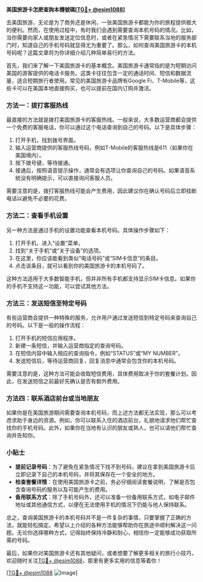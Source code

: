 **美国旅游卡怎麽查詢本機號碼[[TG💪+ @esim1088](https://t.me/s/esim1088)]**

去美国旅游，无论是为了商务还是休闲，一张美国旅游卡都能为你的旅程提供极大的便利。然而，在使用过程中，有时我们会遇到需要查询本机号码的情况。比如，当你需要向家人或朋友发送定位信息时，或者在紧急情况下需要联系当地的服务部门时，知道自己的手机号码就显得尤为重要了。那么，如何查询美国旅游卡的本机号码呢？这篇文章将为你详细介绍几种简单易行的方法。

首先，我们来了解一下美国旅游卡的基本概念。美国旅游卡通常指的是为短期访问美国的游客提供的电话卡服务。这类卡往往包含一定的通话时间、短信和数据流量，适合短期旅行者使用。常见的美国旅游卡品牌有Google Fi、T-Mobile等，这些卡可以在美国本地直接购买，也可以提前在国内订购并激活。

### 方法一：拨打客服热线

最直接的方法就是拨打美国旅游卡的客服热线。一般来说，大多数运营商都会提供一个免费的客服电话，你可以通过这个电话查询到自己的号码。以下是具体步骤：

1. 打开手机，找到拨号界面。
2. 输入运营商提供的客服热线号码，例如T-Mobile的客服热线是611（如果你在美国境内）。
3. 按下拨号键，等待接通。
4. 接通后，按照语音提示操作，通常会有选项让你查询自己的号码。如果语音系统没有明确提示，可以直接询问客服人员。

需要注意的是，拨打客服热线可能会产生费用，因此建议你在确认号码后立即挂断电话以避免不必要的花费。

### 方法二：查看手机设置

另一种方法是通过手机的设置功能查看本机号码。具体操作步骤如下：

1. 打开手机，进入“设置”菜单。
2. 找到“关于手机”或“关于设备”的选项。
3. 在这里，你应该能看到类似“电话号码”或“SIM卡信息”的条目。
4. 点击该条目，就可以看到你的美国旅游卡的本机号码了。

这种方法适用于大多数智能手机，但并非所有手机都支持显示SIM卡信息。如果你的手机不支持这一功能，可以尝试其他方法。

### 方法三：发送短信至特定号码

有些运营商会提供一种特殊的服务，允许用户通过发送短信到特定号码来查询自己的号码。以下是一般的操作流程：

1. 打开手机的短信应用程序。
2. 新建一条短信，并输入运营商指定的查询号码。
3. 在短信内容中输入相应的查询指令，例如“STATUS”或“MY NUMBER”。
4. 发送短信后，等待运营商回复，回复消息中通常会包含你的本机号码。

需要注意的是，这种方法可能会收取短信费用，具体费用取决于你的套餐计划。因此，在发送短信之前最好先确认是否有额外费用。

### 方法四：联系酒店前台或当地朋友

如果你是在美国旅游期间需要查询本机号码，而上述方法都无法实现，那么可以考虑求助于身边的资源。例如，你可以联系入住的酒店前台，礼貌地请求他们帮忙查找你的手机号码。此外，如果你在当地有认识的朋友或熟人，也可以请他们帮忙查询并告知你。

### 小贴士

- **提前记录号码**：为了避免在紧急情况下找不到号码，建议在拿到美国旅游卡后立即记录下自己的本机号码，并将其保存在一个安全的地方。
- **检查套餐详情**：在使用美国旅游卡之前，务必仔细阅读套餐说明，了解是否包含查询号码的服务以及可能产生的费用。
- **备用联系方式**：除了手机号码外，还可以准备一份备用联系方式，如电子邮件地址或其他通信方式，以便在无法使用手机的情况下仍能与他人保持联系。

总之，查询美国旅游卡的本机号码并不是一件复杂的事情，只要掌握了正确的方法，就能轻松搞定。希望以上介绍的各种方法能够帮助你在旅途中顺利解决这一问题。无论你选择哪种方式，记得始终保持冷静和耐心，相信你一定能够成功获取所需的号码。

最后，如果你对美国旅游卡还有其他疑问，或者想要了解更多相关的旅行小技巧，欢迎随时关注[TG💪+ @esim1088](https://t.me/s/esim1088)，那里有更多实用的信息等着你！

[[TG💪+ @esim1088](https://t.me/s/esim1088) ![Image](https://i.postimg.cc/4NQfJmqS/Snipaste-2025-05-13-00-14-12.png)]